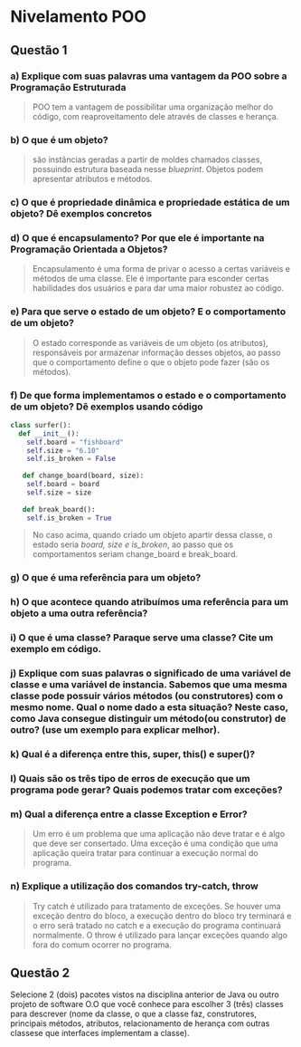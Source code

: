 # Nivelamento POO

## Questão 1

### a) Explique com suas palavras uma vantagem da POO sobre a Programação Estruturada

> POO tem a vantagem de possibilitar uma organização melhor do código, com reaproveitamento dele através de classes e herança.

### b) O que é um objeto?

> são instâncias geradas a partir de moldes chamados classes, possuindo estrutura baseada nesse *blueprint*. Objetos podem apresentar atributos e métodos.

### c) O que é propriedade dinâmica e propriedade estática de um objeto? Dê exemplos concretos



### d) O que é encapsulamento? Por que ele é importante na Programação Orientada a Objetos?

> Encapsulamento é uma forma de privar o acesso a certas variáveis e métodos de uma classe. Ele é importante para esconder certas habilidades dos usuários e para dar uma maior robustez ao código.

### e) Para que serve o estado de um objeto? E o comportamento de um objeto?

> O estado corresponde as variáveis de um objeto (os atributos), responsáveis por armazenar informação desses objetos, ao passo que o comportamento define o que o objeto pode fazer (são os métodos).

### f) De que forma implementamos o estado e o comportamento de um objeto? Dê exemplos usando código
```python
class surfer():
  def __init__():
    self.board = "fishboard"
    self.size = "6.10"
    self.is_broken = False
   
   def change_board(board, size):
    self.board = board
    self.size = size
   
   def break_board():
    self.is_broken = True
```

> No caso acima, quando criado um objeto apartir dessa classe, o estado seria *board, size e is_broken*, ao passo que os comportamentos seriam change_board e break_board.

### g) O que é uma referência para um objeto?

### h) O que acontece quando atribuímos uma referência para um objeto a uma outra referência?

### i) O que é uma classe? Paraque serve uma classe? Cite um exemplo em código.

### j) Explique com suas palavras o significado de uma variável de classe e uma variável de instancia. Sabemos que uma mesma classe pode possuir vários métodos (ou construtores) com o mesmo nome. Qual o nome dado a esta situação? Neste caso, como Java consegue distinguir um método(ou construtor) de outro? (use um exemplo para explicar melhor).

### k) Qual é a diferença entre this, super, this() e super()?

### l) Quais são os três tipo de erros de execução que um programa pode gerar? Quais podemos tratar com exceções?

### m) Qual a diferença entre a classe Exception e Error?

> Um erro é um problema que uma aplicação não deve tratar e é algo que deve ser consertado. Uma exceção é uma condição que uma aplicação queira tratar para continuar a execução normal do programa.

### n) Explique a utilização dos comandos try-catch, throw

> Try catch é utilizado para tratamento de exceções. Se houver uma exceção dentro do bloco, a execução dentro do bloco try terminará e o erro será tratado no catch e a execução do programa continuará normalmente. O throw é utilizado para lançar exceções quando algo fora do comum ocorrer no programa.

## Questão 2

Selecione 2 (dois) pacotes vistos na disciplina anterior de Java ou outro projeto de software O.O que você conhece para escolher 3 (três) classes para descrever (nome da classe, o que  a  classe  faz,  construtores,  principais  métodos,  atributos,  relacionamento  de  herança  com outras classese que interfaces implementam a classe).
